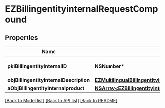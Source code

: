 # EZBillingentityinternalRequestCompound

## Properties
Name | Type | Description | Notes
------------ | ------------- | ------------- | -------------
**pkiBillingentityinternalID** | **NSNumber*** | The unique ID of the Billingentityinternal. | [optional] 
**objBillingentityinternalDescription** | [**EZMultilingualBillingentityinternalDescription***](EZMultilingualBillingentityinternalDescription.md) |  | 
**aObjBillingentityinternalproduct** | [**NSArray&lt;EZBillingentityinternalproductRequestCompound&gt;***](EZBillingentityinternalproductRequestCompound.md) |  | 

[[Back to Model list]](../README.md#documentation-for-models) [[Back to API list]](../README.md#documentation-for-api-endpoints) [[Back to README]](../README.md)


